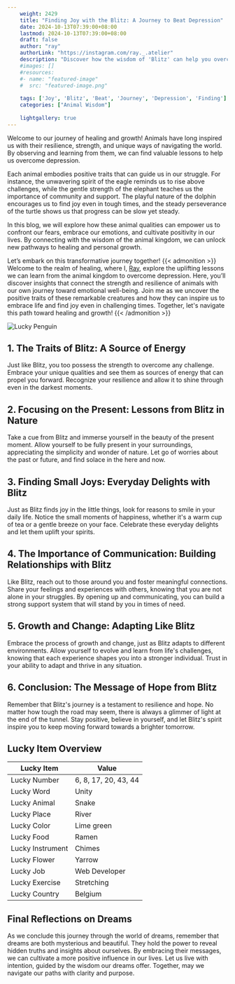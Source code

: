 ```yaml
---
    weight: 2429
    title: "Finding Joy with the Blitz: A Journey to Beat Depression"  # Assuming 'title' column exists
    date: 2024-10-13T07:39:00+08:00
    lastmod: 2024-10-13T07:39:00+08:00
    draft: false
    author: "ray"
    authorLink: "https://instagram.com/ray._.atelier"
    description: "Discover how the wisdom of 'Blitz' can help you overcome depression and find joy in your life journey."
    #images: []
    #resources:
    #- name: "featured-image"
    #  src: "featured-image.png"
    
    tags: ['Joy', 'Blitz', 'Beat', 'Journey', 'Depression', 'Finding']
    categories: ["Animal Wisdom"]
    
    lightgallery: true
---
```

    
Welcome to our journey of healing and growth! Animals have long inspired us with their resilience, strength, and unique ways of navigating the world. By observing and learning from them, we can find valuable lessons to help us overcome depression.

Each animal embodies positive traits that can guide us in our struggle. For instance, the unwavering spirit of the eagle reminds us to rise above challenges, while the gentle strength of the elephant teaches us the importance of community and support. The playful nature of the dolphin encourages us to find joy even in tough times, and the steady perseverance of the turtle shows us that progress can be slow yet steady.

In this blog, we will explore how these animal qualities can empower us to confront our fears, embrace our emotions, and cultivate positivity in our lives. By connecting with the wisdom of the animal kingdom, we can unlock new pathways to healing and personal growth.

Let’s embark on this transformative journey together!
{{< admonition >}}
Welcome to the realm of healing, where I, [Ray](https://instagram.com/ray._.atelier), explore the uplifting lessons we can learn from the animal kingdom to overcome depression. Here, you’ll discover insights that connect the strength and resilience of animals with our own journey toward emotional well-being. Join me as we uncover the positive traits of these remarkable creatures and how they can inspire us to embrace life and find joy even in challenging times. Together, let's navigate this path toward healing and growth!
{{< /admonition >}}

![Lucky Penguin](https://cdn.pixabay.com/photo/2024/09/07/02/34/penguins-9028827_1280.jpg "Lucky Penguin")

## 1. The Traits of Blitz: A Source of Energy
Just like Blitz, you too possess the strength to overcome any challenge. Embrace your unique qualities and see them as sources of energy that can propel you forward. Recognize your resilience and allow it to shine through even in the darkest moments.

## 2. Focusing on the Present: Lessons from Blitz in Nature
Take a cue from Blitz and immerse yourself in the beauty of the present moment. Allow yourself to be fully present in your surroundings, appreciating the simplicity and wonder of nature. Let go of worries about the past or future, and find solace in the here and now.

## 3. Finding Small Joys: Everyday Delights with Blitz
Just as Blitz finds joy in the little things, look for reasons to smile in your daily life. Notice the small moments of happiness, whether it's a warm cup of tea or a gentle breeze on your face. Celebrate these everyday delights and let them uplift your spirits.

## 4. The Importance of Communication: Building Relationships with Blitz
Like Blitz, reach out to those around you and foster meaningful connections. Share your feelings and experiences with others, knowing that you are not alone in your struggles. By opening up and communicating, you can build a strong support system that will stand by you in times of need.

## 5. Growth and Change: Adapting Like Blitz
Embrace the process of growth and change, just as Blitz adapts to different environments. Allow yourself to evolve and learn from life's challenges, knowing that each experience shapes you into a stronger individual. Trust in your ability to adapt and thrive in any situation.

## 6. Conclusion: The Message of Hope from Blitz
Remember that Blitz's journey is a testament to resilience and hope. No matter how tough the road may seem, there is always a glimmer of light at the end of the tunnel. Stay positive, believe in yourself, and let Blitz's spirit inspire you to keep moving forward towards a brighter tomorrow.


## Lucky Item Overview
| Lucky Item          | Value              |
|---------------|--------------------|
| Lucky Number        | 6, 8, 17, 20, 43, 44  |
| Lucky Word          | Unity |
| Lucky Animal        | Snake |
| Lucky Place         | River     |
| Lucky Color         | Lime green     |
| Lucky Food          | Ramen      |
| Lucky Instrument    | Chimes |
| Lucky Flower        | Yarrow    |
| Lucky Job           | Web Developer       |
| Lucky Exercise      | Stretching  |
| Lucky Country       | Belgium    |


##  Final Reflections on Dreams

As we conclude this journey through the world of dreams, remember that dreams are both mysterious and beautiful. They hold the power to reveal hidden truths and insights about ourselves. By embracing their messages, we can cultivate a more positive influence in our lives. Let us live with intention, guided by the wisdom our dreams offer. Together, may we navigate our paths with clarity and purpose.
